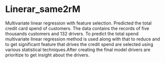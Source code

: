 # Linerar_same2rM
Multivariate linear regression with feature selection.
Predicted the total credit card spend of customers. The data contains the records of five thousands customers and 132 drivers.
To predict the total spend multivariate linear regression method is used along with that to reduce and to get significant feature that drives the credit spend are selected using various statistical techniques.After creating the final model drivers are prioritize to get insight about the drivers.
